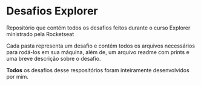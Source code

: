 
# Desafios Explorer
Repositório que contém todos os desafios feitos durante o curso Explorer ministrado pela Rocketseat

Cada pasta representa um desafio e contém todos os arquivos necessários para rodá-los em sua máquina, além de, um arquivo readme com prints e uma breve descrição sobre o desafio.

**Todos** os desafios desse respositórios foram inteiramente desenvolvidos por mim.
